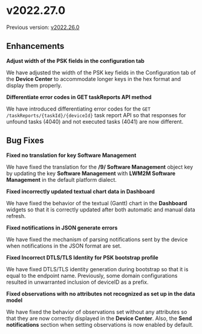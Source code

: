 # v2022.27.0

Previous version: [v2022.26.0](v2022.26.0.md)

## Enhancements

**Adjust width of the PSK fields in the configuration tab**      

We have adjusted the width of the PSK key fields in the Configuration tab of the **Device Center** to accommodate longer keys in the hex format and display them properly.

**Differentiate error codes in GET taskReports API method**      

We have introduced differentiating error codes for the `GET /taskReports/{taskId}/{deviceId}` task report API so that responses for unfound tasks (4040) and not executed tasks (4041) are now different.

## Bug Fixes

**Fixed no translation for key Software Management**      

We have fixed the translation for the **/9/ Software Management** object key by updating the key **Software Management** with **LWM2M Software Management** in the default platform dialect.

**Fixed incorrectly updated textual chart data in Dashboard**    

We have fixed the behavior of the textual (Gantt) chart in the **Dashboard** widgets so that it is correctly updated after both automatic and manual data refresh.

**Fixed notifications in JSON generate errors**      

We have fixed the mechanism of parsing notifications sent by the device when notifications in the JSON format are set.

**Fixed Incorrect DTLS/TLS Identity for PSK bootstrap profile**    

We have fixed DTLS/TLS identity generation during bootstrap so that it is equal to the endpoint name. Previously, some domain configurations resulted in unwarranted inclusion of deviceID as a prefix.

**Fixed observations with no attributes not recognized as set up in the data model**    

We have fixed the behavior of observations set without any attributes so that they are now correctly displayed in the **Device Center**. Also, the **Send notifications** section when setting observations is now enabled by default.
